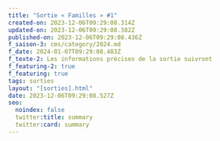 ```yaml
---
title: "Sortie « Familles » #1"
created-on: 2023-12-06T09:29:08.314Z
updated-on: 2023-12-06T09:29:08.382Z
published-on: 2023-12-06T09:29:08.436Z
f_saison-3: cms/category/2024.md
f_date: 2024-01-07T09:29:08.483Z
f_texte-2: Les informations précises de la sortie suivront
f_featuring-2: true
f_featuring: true
tags: sorties
layout: "[sorties].html"
date: 2023-12-06T09:29:08.527Z
seo:
  noindex: false
  twitter:title: summary
  twitter:card: summary
---
```

